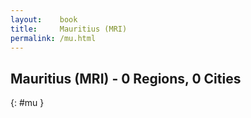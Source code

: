 ```yaml
---
layout:    book
title:     Mauritius (MRI)
permalink: /mu.html
---
```


## Mauritius (MRI) - 0 Regions, 0 Cities
{: #mu }






 
